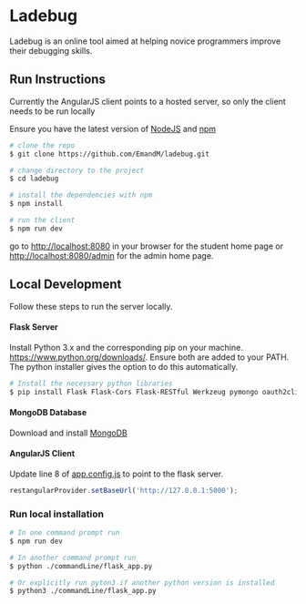 # Ladebug

Ladebug is an online tool aimed at helping novice programmers improve their debugging skills.


## Run Instructions
Currently the AngularJS client points to a hosted server, so only the client needs to be run locally

Ensure you have the latest version of [NodeJS](https://nodejs.org/en/download/) and [npm](https://www.npmjs.com/get-npm)

```bash
# clone the repo
$ git clone https://github.com/EmandM/ladebug.git

# change directory to the project
$ cd ladebug

# install the dependencies with npm
$ npm install

# run the client
$ npm run dev
```

go to [http://localhost:8080](http://localhost:8080) in your browser for the student home page or [http://localhost:8080/admin](http://localhost:8080/admin) for the admin home page.



## Local Development
Follow these steps to run the server locally.

#### Flask Server
Install Python 3.x and the corresponding pip on your machine. https://www.python.org/downloads/.
Ensure both are added to your PATH. The python installer gives the option to do this automatically.

```bash
# Install the necessary python libraries
$ pip install Flask Flask-Cors Flask-RESTful Werkzeug pymongo oauth2client

```


#### MongoDB Database
Download and install [MongoDB](https://www.mongodb.com/download-center?jmp=tutorials&_ga=2.254687240.1618150711.1506248764-1727796482.1505700843)


#### AngularJS Client
Update line 8 of [app.config.js](https://github.com/EmandM/learnToDebug/blob/master/src/app/app.config.js) to point to the flask server.

```javascript
restangularProvider.setBaseUrl('http://127.0.0.1:5000');
```

### Run local installation 

```bash
# In one command prompt run
$ npm run dev

# In another command prompt run
$ python ./commandLine/flask_app.py

# Or explicitly run pyton3 if another python version is installed
$ python3 ./commandLine/flask_app.py

```

